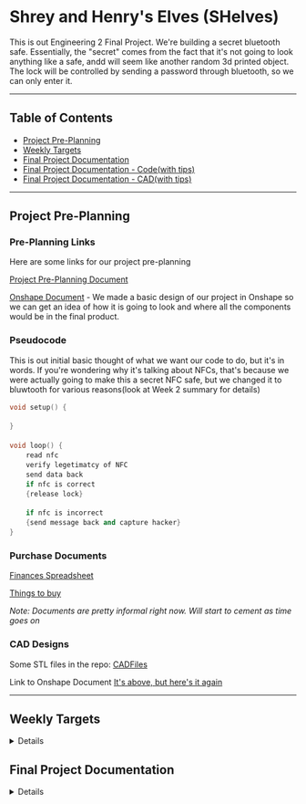 # Shrey and Henry's Elves (SHelves)

This is out Engineering 2 Final Project. We're building a secret bluetooth safe. Essentially, the "secret" comes from the fact that it's not going to look anything like a safe, andd will seem like another random 3d printed object. The lock will be controlled by sending a password through bluetooth, so we can only enter it.

---

## Table of Contents

* [Project Pre-Planning](#Project-Pre-Planning)
* [Weekly Targets](#Weekly-Targets)
* [Final Project Documentation](#Final-Project-Documentation)
* [Final Project Documentation - Code(with tips)](#Code)
* [Final Project Documentation - CAD(with tips)](#CAD)

---

## Project Pre-Planning

### Pre-Planning Links

Here are some links for our project pre-planning

[Project Pre-Planning Document](https://docs.google.com/document/d/1n7HKKgamwmxf23o07j7cTV_iTXT8w2us0Eivl7ezHLk/edit)

[Onshape Document](https://cvilleschools.onshape.com/documents/396c4bae165363b393b80903/w/f6e132cf290feae134ab5437/e/f283a3afb2df00d231ba4060) - We made a basic design of our project in Onshape so we can get an idea of how it is going to look and where all the components would be in the final product.

### Pseudocode

This is out initial basic thought of what we want our code to do, but it's in words. If you're wondering why it's talking about NFCs, that's because we were actually going to make this a secret NFC safe, but we changed it to bluwtooth for various reasons(look at Week 2 summary for details)

```c++
void setup() {
    
}

void loop() {
    read nfc
    verify legetimatcy of NFC
    send data back
    if nfc is correct
    {release lock}
    
    if nfc is incorrect 
    {send message back and capture hacker}
}
```
### Purchase Documents

[Finances Spreadsheet](https://docs.google.com/spreadsheets/d/1NeZBrL9gGg3-wpjZcSCkW1YLsva8NJrKapRebr1HqUg/edit#gid=0)

[Things to buy](https://docs.google.com/document/d/1pShio0aneYviQ_E5x2Q9ebDooaYmQixlLznzhgxQQnk/edit)

*Note: Documents are pretty informal right now. Will start to cement as time goes on*

### CAD Designs

Some STL files in the repo:
[CADFiles](https://github.com/shrey45/Shrey-and-Henry-s-Elves-SHelves-/tree/main/CADfiles)

Link to Onshape Document
[It's above, but here's it again](#pre-planning-links)

---

## Weekly Targets

<details>
    
### Week 1 - 2/22/21

#### Goal

Our goal for this week is to figure how the Arduino works**

#### Week 1 Summary

We got our parts and we opened up the Arduino. The arduino that we purchased is the Arduino 33 BLE w/headers. Honestly speaking, we have no idea how to operate this thing. We have used Arduino Uno for the entirity of our "enginnering career". We have to do A LOT of research on how this arduino nano works, and how we can get it to pair with NFC. We can normally look on Google for projects similar to ours, and get ideas and inspiration, but apparently no one has done a project using Arduino Nano + NFC. Someone's got to do it sooo... I guess that's us. We researched a dew sites and used the [Arduino Reference on BLE](https://www.arduino.cc/en/Reference/ArduinoBLE) so we could learn more about it. 

**Goal Status - In progress**

#### Links used

(https://www.okdo.com/project/get-started-with-arduino-nano-33-ble) - Just visiting sites to learn more

[Arduino Reference on BLE](https://www.arduino.cc/en/Reference/ArduinoBLE)

---

### Week 2 - 3/1/21

#### Goal

Our goal is to continue working on our NFC research.

**Goal Status -**

#### Week 2 Summary

We had a major FAIL and breakthrough this week. We realized that the arduino we bought doesn't actually have a NFC reader, it's just a chip. That kind of defeated the purpose of having the arduino nano w/nfc. Our breakthrough was that we were able to use BLE instead of NFC. We slightly modified our project to be a bluetooth based compartment rather than NFC based. What happens is that when the arduino nano connects to our device through NRF connect, the box will unlock. We got that working rather easily, and also decided we wanted to have a step 2 for the unlcoking process. We haven't thought of that step though.

#### Links Used

(https://www.okdo.com/project/get-started-with-arduino-nano-33-ble) - Just visiting sites to learn more

[Arduino Reference on BLE](https://www.arduino.cc/en/Reference/ArduinoBLE)

---

### Week 3 - 3/8/21

#### Goal

Our goal is to figure out what a second step to unlocking the compartment.

**Goal Status -**

#### Week 3 Summary

We thought of stating in the code hat if only a registered device connects through BLE, then the box will open. That way other devices that randomly connect can't get in. I looked around the BLE function library and found a function called scanForAddress(). That was to scan for the bluetooth address that the Nano is connecting to. I played around with that for a bit but for some wierd reason, the adress that was popping up on my serial monitor was completely different from what my device's address was. In the end, it eneded up not working how I wanted it to, but I'll kepp working on it.

#### Links Used

[scanForAddress()](https://www.arduino.cc/en/Reference/ArduinoBLEBLEscanForAddress)

[Arduino Reference on BLE](https://www.arduino.cc/en/Reference/ArduinoBLE)

[Arduino Forums](https://forum.arduino.cc/index.php?topic=662680.0)

---

### Week 4 - 3/15/21

#### Goal

Our goal is to figure out what a second step to unlocking the compartment.

**Goal Status -**

#### Week 4 Summary

Honestly, we didn't get much progress in code this week. Still trying to work out how to add a second layer of security and other things. I also was bombarded with a lot of HW including and essay, so... yeah. Next week will be much more productive for code. We did get some prgress in CAD though! Chek out the [CADFiles](https://github.com/shrey45/Shrey-and-Henry-s-Elves-SHelves-/tree/main/CADfiles)

—

Yep, not too much. We have a good direction, just getting concepts to real things can be hard. Very hard. CAD was tweaked to be better printed.

#### Links Used

[Arduino Forums](https://forum.arduino.cc/index.php?topic=662680.0)

[Onshape link](https://cvilleschools.onshape.com/documents/396c4bae165363b393b80903/w/f6e132cf290feae134ab5437/e/29a0a14830e85418dcbea46b)

[Onshape link 2](https://cvilleschools.onshape.com/documents/c71da7297e82db234daa5424/w/67425958a3b815c674c77b8b/e/1645d67e4368d60fb1fd7d67)


---

### Week 6 - 3/31/21

#### Goal

Continue to troubleshoot Arduino <-> Device connection, and prepare CAD design for real world use.

**Goal Status - CAD is going slow, but okay. Code is running into issues.**

#### Week 6 Summary

CAD: Thickness of box has been changed, many small redesigns to fit a battery and mechanisms. Trying to design 'snap-fit' (2 links below) for the box top and bottom walls.

Code: Between the Arduino Nano, the Bluetooth Low Energy (BLE) protocol, and the walled garden of iOS, the knowledge and code that exists for this project is very very rare. Troubleshooting is being done very actively, it's just hard to keep constantly mulling over to try and find *el Dorado*.

**Once we get back from Spring Break**

Henry: First off, I'm gonna bask in the lab air. Then, I'm gonna work and hopefully start getting some locking prototypes started, maybe printing out our designs. I 100% will have a million questions, but hopefully I can try and find the answers myself.

Shrey: I'll still be at home, but I'm gonna be following the sane drill. Write, test, rewrite, and retest code. I'm just tying to figure out this code, and I'm really close, I know it. That's why it's so frustrating because I can see the light at the end of the tunnel, but it's still about a mile away.

#### Links Used

[Latest Onshape Document (Snap-fit Compartment Design)](https://cvilleschools.onshape.com/documents/6b8f4263bb016b629e189fe7/w/23d0a2824c42f47f874adfcc/e/d084e0d6af6d5dfb90115ced)

[Snap-fit Article #1](https://www.sculpteo.com/blog/2018/04/25/how-to-connect-two-parts-with-3d-printed-joints-and-snap-fits/)

[Snap-fit Article #2](https://www.3dhubs.com/knowledge-base/how-design-snap-fit-joints-3d-printing/)

[Henry's Random Links](https://github.com/shrey45/Secret-Bluetooth-Compartment/blob/main/CADfiles/RandomLinks.md)
    
</details>

## Final Project Documentation

<details>

### Summary

We initially chose the Nano 33 Ble because we saw it had NFC capabilities, and it way tiny, so we purchased that, but switching from that to bluetooth led us to a lot of problems. Eventually though, after a lot of struggles, trial and error runs, and testing, we finished the box. Kind of, atleast. We finished the theoretical proof of concept of the box, designed it completely on CAD, AND completed & tested working code, but we were unable to get the box printed because of shortage of time. Whatever we got though is pretty cool and we're happy about it! (not really we're pretty bummed out that we couldn't actually make it after lots of effort and time...) Here it is though!
    
#### Materials Used

- Arduino Nano 33 BLE
- Solenoid
- Diode
- Transistor
- Resistor
- Jumper Wires

Here are some tips for starting any project:

#### Project Tips

1. Research properly - Make aure you know about 90% of everything in your project. It's not possible to knwo EVERYTHING that you will need, because problems will arise and you'll have to work around it, but have a really good sense of it.
2. Read electronic parts' documentation - This is very helpful. You can understand all about the board, and most of the features.
3. Read carefully - This goes back to the research. Just because you see one word that you were looking for, doesn't mean it's exactly what you're looking for. Read on to make sure it isn't some other thing that would be kind of useless for your work(Kind of like if you see a sign for lemonade, but they wrote "no lemons were harmed in the making" in fine print, so you basically just wasted 50 cents on yellow colored water)
4. Whenever you're testing code and using your board, remember - *NEVER RUN A 9V BATTERY THROUGH YOUR NANO, IT WILL GET FRIED*(backed by real life evidence).


### Code

```c++

#include <ArduinoBLE.h>

BLEService ledService("19B10000-E8F2-537E-4F6C-D104768A1214"); // BLE LED Service

// BLE LED Switch Characteristic - custom 128-bit UUID, read and writable by central
BLEByteCharacteristic switchCharacteristic("19B10001-E8F2-537E-4F6C-D104768A1214", BLERead | BLEWrite);

const int ledPin = LED_BUILTIN; // pin to use for the LED

void setup() {
  Serial.begin(9600);
  while (!Serial);

  // set LED pin to output mode
  pinMode(ledPin, OUTPUT);

  // begin initialization
  if (!BLE.begin()) {
    Serial.println("starting BLE failed!");

    while (1);
  }

  // set advertised local name and service UUID:
  BLE.setLocalName("LED");
  BLE.setAdvertisedService(ledService);

  // add the characteristic to the service
  ledService.addCharacteristic(switchCharacteristic);

  // add service
  BLE.addService(ledService);

  // set the initial value for the characeristic:
  switchCharacteristic.writeValue(0);

  // start advertising
  BLE.advertise();

  Serial.println("BLE LED Peripheral");
}

void loop() {
  // listen for BLE peripherals to connect:
  BLEDevice central = BLE.central();

  // if a central is connected to peripheral:
  if (central) {
    Serial.print("Connected to central: ");
    // print the central's MAC address:
    Serial.println(central.address());

    // while the central is still connected to peripheral:
    while (central.connected()) {
      // if the remote device wrote to the characteristic,
      // use the value to control the LED:
      if (switchCharacteristic.written()) {
        if (switchCharacteristic.value()) {   // any value other than 0
          Serial.println("LED off");
          digitalWrite(ledPin, LOW);         // will turn the LED off
        } else {                              // a 0 value
          Serial.println(("LED on"));
          digitalWrite(ledPin, HIGH);          // will turn the LED on
        }
      }
    }

    // when the central disconnects, print it out:
    Serial.print(("Disconnected from central: "));
    Serial.println(central.address());
    
  }
}
```
    
*Wiring*:

<img src="SafeWiring.jpeg" alt="" width="500" height="500">

#### Reflection

---

Our time with the code was litteraly a rollercoaster ride. We had times that we felt that we were almost done, but we stumbled upon a huge problem right after. Sometimes, it felt like we couldn't even get past the most basic things. At some points, we struggled to get code just uploading to the board(hit the reset button), and we took at least 2 weeks searching for an app that can send inputs via BLE. We actually started with NFC, but then realized we bought a board that had an NFC chip on it, and not a reader, so that was an obstacle we created on ourselves and that probably wasted a good bit of time. Eventually though, the code issue was solved. 

Here are some tips for working with Bluetooth, or any new complicated feature:

#### Tips for Bluetooth(or any new things you're trying out)

1. Make sure you know what you intend on using Bluetooth for before starting your project - Knwoing this will make planning a lot easier.
2. Explore different options before making a choice of equiment or purchase - We used a Nano 33 BLE, and that added to the complexity of our project because this was a fairly new board, and there weren't many helfpful resources while trying to fully understand it. A great option for starting out on bluetooth could be to try using an [HC-05 Bluetooth Module](https://www.amazon.com/HiLetgo-Wireless-Bluetooth-Transceiver-Arduino/dp/B071YJG8DR) which work with Arduino Uno, and has plenty of resources online. It also has many apps that are compatible with it.
3. If you do end up using BLE - start by reading through and applying code and functions found on the [Arduino BLE Library Reference Page](https://www.arduino.cc/en/Reference/ArduinoBLE) so that you can start to get a feel for BLE, and how it works.
4. Download the BLE library and try out the example codes - Use the serial monitor to your advantage and start messing with some code. This will help you understand how to implement these codes, with other BLE functions, to your project code.
5. [LightBlue](https://apps.apple.com/us/app/lightblue/id557428110) - This app is one of the only apps that can communicate with(send inputs) to the Nano. Another great app to start of with is [nRF Connect](https://apps.apple.com/us/app/nrf-connect-for-mobile/id1054362403), which allows you to test code and make sure it connects(*NOTE: This app can only connect to the Nano, but not send it inputs*). Download these apps on your phone, and start messing around with it.
6. Example Code - Here's a link to [another Repo](https://github.com/shrey45/Secret-Bluetooth-Compartment/blob/main/APPS%20with%20BLE%20CODE.md) about the codes to use for the apps above.
7. Try to start reading functions - The codes that I provided you proably don't make any sense, and look like another language(actually it is😂), and thats what I felt at the start too. If you look over the reference page I linked though then you can start making sense of the code. So try to go over the hugh code 1 line at a time, and see if you can get the jist of what everything means. TRUST ME. It'll be A LOT easier then.
8. Do as much Google as you can to try to get informatin from the very few sources there are online.
9. *Last Resort Option* - Worst comes worst, after checking with your teacher and if there are no resources available to help you continue in your BLE(or whatever project) adventure, then write a support ticket to Arduino. I'm not going to link that because you probably shouldn't use that... because you have THIS AMAZING RESOURCE WHICH GIVES YOU SO MUCH INFORMATION!!! I wish I had something like this before this project...
10. It will be very frustrating, trust me, but *DO NOT* give up. 
11. This is not really related to code, but whenever you're testing code and using your board, remember - *NEVER RUN A 9V BATTERY THROUGH YOUR NANO, IT WILL GET FRIED*(backed by real life evidence).

I really hope this section of code advice helps and you don't keep on goin in circles like we did for the entire year(but you should struggle and fail, it helps in the learning process:)

ON TO CAD!➡️

## CAD
<img src="https://github.com/shrey45/Secret-Bluetooth-Compartment/blob/main/CADfiles/Images/SnapFit/SnapFit.png?raw=true" alt="Snap fit screenshot" width="500">  

[SnapFit.md](SnapFit.md)  
[SnapFit Onshape](https://cvilleschools.onshape.com/documents/f3440d5da847d046bf1eb953/w/08b36d4511e8e49777525b57/e/3e4783c8b1288a5ddce265f7)

<img src="https://github.com/shrey45/Secret-Bluetooth-Compartment/blob/main/CADfiles/Images/FullAssembly.png?raw=true" alt="Full assembly screenshot" width="500"> 
    
[OldCompartmentDesign Onshape](https://cvilleschools.onshape.com/documents/396c4bae165363b393b80903/w/f6e132cf290feae134ab5437/e/29a0a14830e85418dcbea46b)  
[CompartmentRedesign Onshape](https://cvilleschools.onshape.com/documents/c71da7297e82db234daa5424/w/67425958a3b815c674c77b8b/e/6f854c8b8a0eb32d950fda1c)  
[SnapFitCompartmentDesign Onshape](https://cvilleschools.onshape.com/documents/6b8f4263bb016b629e189fe7/w/23d0a2824c42f47f874adfcc/e/b8b8692039fcbf42eb6f0b4a)  
[NoneSpeakerLeftBeef Onshape (Final design)](https://cvilleschools.onshape.com/documents/9ee71173f84ed46c57a5b318/w/1ce86f572c7f2d8ddb705cc3/e/54a1578b72b67c68f9d880e9) 
